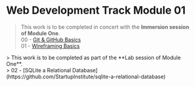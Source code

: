 # Web Development Track Module 01
> This work is to be completed in concert with the **Immersion session of Module One**.<br>
> 00 - [Git & GitHub Basics](https://github.com/StartupInstitute/git-and_github-basics)<br>
> 01 - [Wireframing Basics](https://github.com/StartupInstitute/wireframing-basics)
<p>
> This work is to be completed as part of the **Lab session of Module One**.<br>
> 02 - [SQLite a Relational Database](https://github.com/StartupInstitute/sqlite-a-relational-database)
